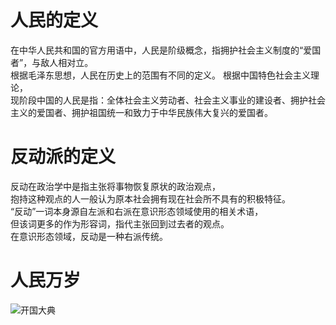 # 人民的定义

在中华人民共和国的官方用语中，人民是阶级概念，指拥护社会主义制度的“爱国者”，与敌人相对立。  
根据毛泽东思想，人民在历史上的范围有不同的定义。 
根据中国特色社会主义理论，  
现阶段中国的人民是指：全体社会主义劳动者、社会主义事业的建设者、拥护社会主义的爱国者、拥护祖国统一和致力于中华民族伟大复兴的爱国者。

# 反动派的定义

反动在政治学中是指主张将事物恢复原状的政治观点，  
抱持这种观点的人一般认为原本社会拥有现在社会所不具有的积极特征。   
“反动”一词本身源自左派和右派在意识形态领域使用的相关术语，  
但该词更多的作为形容词，指代主张回到过去者的观点。  
在意识形态领域，反动是一种右派传统。  

# 人民万岁
![开国大典](https://upload.wikimedia.org/wikipedia/commons/8/85/Mao_Proclaiming_New_China.JPG)